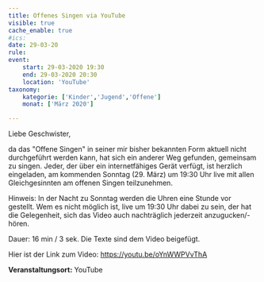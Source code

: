 ```yaml
---
title: Offenes Singen via YouTube
visible: true
cache_enable: true
#ics: 
date: 29-03-20
rule: 
event:
	start: 29-03-2020 19:30
	end: 29-03-2020 20:30
	location: 'YouTube'
taxonomy:
	kategorie: ['Kinder','Jugend','Offene']
	monat: ['März 2020']

---
```

Liebe Geschwister,

da das "Offene Singen" in seiner mir bisher bekannten Form aktuell nicht durchgeführt werden kann, hat sich ein anderer Weg gefunden, gemeinsam zu singen. Jeder, der über ein internetfähiges Gerät verfügt, ist herzlich eingeladen, am kommenden Sonntag (29. März) um 19:30 Uhr live mit allen Gleichgesinnten am offenen Singen teilzunehmen.

Hinweis: In der Nacht zu Sonntag werden die Uhren eine Stunde vor gestellt. Wem es nicht möglich ist, live um 19:30 Uhr dabei zu sein, der hat die Gelegenheit, sich das Video auch nachträglich jederzeit anzugucken/-hören.

Dauer: 16 min / 3 sek. Die Texte sind dem Video beigefügt.

Hier ist der Link zum Video: https://youtu.be/oYnWWPVvThA



**Veranstaltungsort:** YouTube

